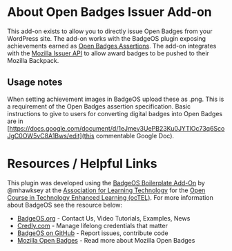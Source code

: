 # About Open Badges Issuer Add-on
This add-on exists to allow you to directly issue Open Badges from your WordPress site. The add-on works with the BadgeOS plugin exposing achievements earned as [Open Badges Assertions](https://github.com/mozilla/openbadges-specification/blob/master/Assertion/latest.md). The add-on integrates with the [Mozilla Issuer API](https://github.com/mozilla/openbadges/blob/development/docs/apis/issuer_api.md) to allow award badges to be pushed to their Mozilla Backpack.

## Usage notes
When setting achievement images in BadgeOS upload these as .png. This is a requirement of the Open Badges assertion specification. Basic instructions to give to users for converting digital badges into Open Badges are in [https://docs.google.com/document/d/1eJmev3UePB23Ku0JYTlOc73q6ScoJgC0OW5vC8A1Bws/edit](this commentable Google Doc). 

# Resources / Helpful Links

This plugin was developed using the [BadgeOS Boilerplate Add-On](https://github.com/opencredit/BadgeOS-Boilerplate-Add-on) by @mhawksey at the [Association for Learning Technology](http://alt.ac.uk) for the [Open Course in Technology Enhanced Learning (ocTEL)](http://octel.alt.ac.uk). For more information about BadgeOS see the resource below:

* [BadgeOS.org](http://badgeos.org/ "BadgeOS web site") - Contact Us, Video Tutorials, Examples, News
* [Credly.com](https://credly.com/ "Credly web site") - Manage lifelong credentials that matter
* [BadgeOS on GitHub](https://github.com/opencredit/badgeos "BadgeOS on GitHub") - Report issues, contribute code
* [Mozilla Open Badges](http://www.openbadges.org/) - Read more about Mozilla Open Badges
